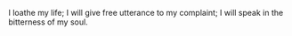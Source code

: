I loathe my life; I will give free utterance to my complaint; I will speak in the bitterness of my soul.

